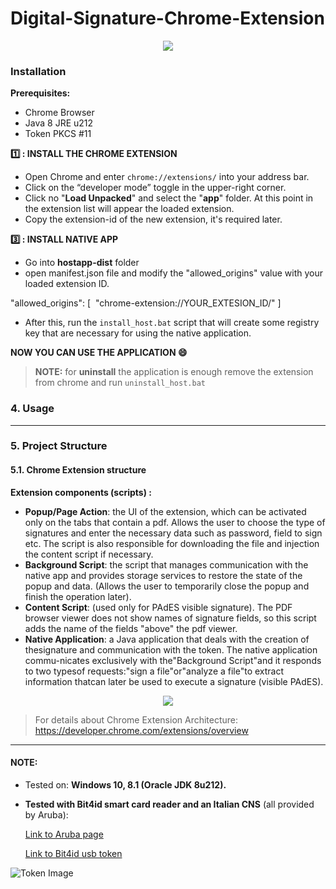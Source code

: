﻿# Digital-Signature-Chrome-Extension

<p align="center"> <img src="app/icon/icon128.png"> </p>

### Installation

**Prerequisites:**
- Chrome Browser
- Java 8 JRE u212
- Token PKCS #11

**:one: :  INSTALL THE CHROME EXTENSION**

- Open Chrome and enter `chrome://extensions/` into your address bar.
- Click on the “developer mode” toggle in the upper-right corner.
- Click no "**Load Unpacked**" and select the "**app**" folder.
At this point in the extension list will appear the loaded extension.
- Copy the extension-id of the new extension, it's required later.

**:three: : INSTALL NATIVE APP**

- Go into **hostapp-dist** folder
- open manifest.json file and modify the "allowed_origins" value with your loaded extension ID.

"allowed_origins": [
​    "chrome-extension://YOUR_EXTESION_ID/"
  ]

- After this, run the `install_host.bat` script that will create some registry key that are necessary for using the native application.

**NOW YOU CAN USE THE APPLICATION :smile:** 

> **NOTE:** for **uninstall** the application is enough remove the extension from chrome and run `uninstall_host.bat`


### 4. Usage


----

### 5. Project Structure



####  5.1. Chrome Extension structure

**Extension components (scripts) :**
- **Popup/Page Action**: the UI of the extension, which can be activated only on the tabs that contain a pdf. Allows the user to choose the type of signatures and enter the necessary data such as password, field to sign etc.
  The script is also responsible for downloading the file and injection the content script if necessary.
- **Background Script**: the script that manages communication with the native app and provides storage services to restore the state of the popup and data. (Allows the user to temporarily close the popup and finish the operation later).
- **Content Script**: (used only for PAdES visible signature). The PDF browser viewer does not show names of signature fields, so this script adds the name of the fields "above" the pdf viewer.
- **Native Application**: a Java application that deals with the creation of thesignature and communication with the token. The native application commu-nicates exclusively with the"Background Script"and it responds to two typesof requests:"sign a file"or"analyze a file"to extract information thatcan later be used to execute a signature (visible PAdES).

<p align="center"> <img src="readme-image/ExtensionArchitecture.PNG"> </p>


> For details about Chrome Extension Architecture: https://developer.chrome.com/extensions/overview

-----

#### NOTE:
- Tested on: **Windows 10, 8.1 (Oracle JDK 8u212).**

- **Tested with Bit4id smart card reader and an Italian CNS** (all provided by Aruba): 

    [Link to Aruba page](https://www.pec.it/cns-token.aspx) 
    
    [Link to Bit4id usb token](https://www.bit4id.com/en/lettore-di-smart-card-minilector-s-evo/)

![Token Image](https://www.pec.it/getattachment/20362be8-daa3-44a6-9a91-4d801245baa7/Token)
